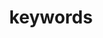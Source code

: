 ---
widget: cat_tag_cloud
headless: true  # This file represents a page section.
weight: 30
title: keywords
subtitle: 

# Tags

content:
  count: 40
design:
  # Minimum and maximum font sizes (1.0 = 100%).
  font_size_min: 0.7
  font_size_max: 2.0
  columns: "1"
---
